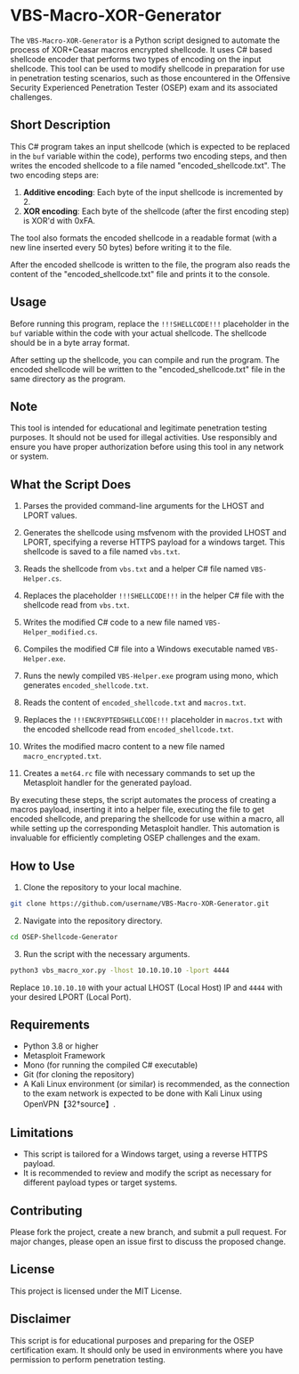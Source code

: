 # VBS-Macro-XOR-Generator

The `VBS-Macro-XOR-Generator` is a Python script designed to automate the process of XOR+Ceasar macros encrypted shellcode. It uses C# based shellcode encoder that performs two types of encoding on the input shellcode. This tool can be used to modify shellcode in preparation for use in penetration testing scenarios, such as those encountered in the Offensive Security Experienced Penetration Tester (OSEP) exam and its associated challenges.

## Short Description

This C# program takes an input shellcode (which is expected to be replaced in the `buf` variable within the code), performs two encoding steps, and then writes the encoded shellcode to a file named "encoded_shellcode.txt". The two encoding steps are:

1. **Additive encoding**: Each byte of the input shellcode is incremented by 2.
2. **XOR encoding**: Each byte of the shellcode (after the first encoding step) is XOR'd with 0xFA.

The tool also formats the encoded shellcode in a readable format (with a new line inserted every 50 bytes) before writing it to the file.

After the encoded shellcode is written to the file, the program also reads the content of the "encoded_shellcode.txt" file and prints it to the console.


## Usage

Before running this program, replace the `!!!SHELLCODE!!!` placeholder in the `buf` variable within the code with your actual shellcode. The shellcode should be in a byte array format.

After setting up the shellcode, you can compile and run the program. The encoded shellcode will be written to the "encoded_shellcode.txt" file in the same directory as the program.

## Note

This tool is intended for educational and legitimate penetration testing purposes. It should not be used for illegal activities. Use responsibly and ensure you have proper authorization before using this tool in any network or system.

## What the Script Does

1. Parses the provided command-line arguments for the LHOST and LPORT values.

2. Generates the shellcode using msfvenom with the provided LHOST and LPORT, specifying a reverse HTTPS payload for a windows target. This shellcode is saved to a file named `vbs.txt`.

3. Reads the shellcode from `vbs.txt` and a helper C# file named `VBS-Helper.cs`.

4. Replaces the placeholder `!!!SHELLCODE!!!` in the helper C# file with the shellcode read from `vbs.txt`. 

5. Writes the modified C# code to a new file named `VBS-Helper_modified.cs`.

6. Compiles the modified C# file into a Windows executable named `VBS-Helper.exe`.

7. Runs the newly compiled `VBS-Helper.exe` program using mono, which generates `encoded_shellcode.txt`.

8. Reads the content of `encoded_shellcode.txt` and `macros.txt`.

9. Replaces the `!!!ENCRYPTEDSHELLCODE!!!` placeholder in `macros.txt` with the encoded shellcode read from `encoded_shellcode.txt`.

10. Writes the modified macro content to a new file named `macro_encrypted.txt`.

11. Creates a `met64.rc` file with necessary commands to set up the Metasploit handler for the generated payload.

By executing these steps, the script automates the process of creating a macros payload, inserting it into a helper file, executing the file to get encoded shellcode, and preparing the shellcode for use within a macro, all while setting up the corresponding Metasploit handler. This automation is invaluable for efficiently completing OSEP challenges and the exam.


## How to Use

1. Clone the repository to your local machine.

```sh
git clone https://github.com/username/VBS-Macro-XOR-Generator.git
```

2. Navigate into the repository directory.

```sh
cd OSEP-Shellcode-Generator
```

3. Run the script with the necessary arguments.

```sh
python3 vbs_macro_xor.py -lhost 10.10.10.10 -lport 4444
```

Replace `10.10.10.10` with your actual LHOST (Local Host) IP and `4444` with your desired LPORT (Local Port).

## Requirements

- Python 3.8 or higher
- Metasploit Framework
- Mono (for running the compiled C# executable)
- Git (for cloning the repository)
- A Kali Linux environment (or similar) is recommended, as the connection to the exam network is expected to be done with Kali Linux using OpenVPN【32†source】.

## Limitations

- This script is tailored for a Windows target, using a reverse HTTPS payload. 
- It is recommended to review and modify the script as necessary for different payload types or target systems.

## Contributing

Please fork the project, create a new branch, and submit a pull request. For major changes, please open an issue first to discuss the proposed change.

## License

This project is licensed under the MIT License.

## Disclaimer

This script is for educational purposes and preparing for the OSEP certification exam. It should only be used in environments where you have permission to perform penetration testing.
